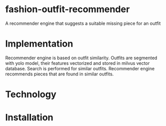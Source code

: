# fashion-outfit-recommender
A recommender engine that suggests a suitable missing piece for an outfit

# Implementation

Recommender engine is based on outfit similarity.
Outfits are segmented with yolo model, their features vectorized and stored in milvus vector database.
Search is performed for similar outfits.
Recommender engine recommends pieces that are found in similar outfits.

# Technology

# Installation
